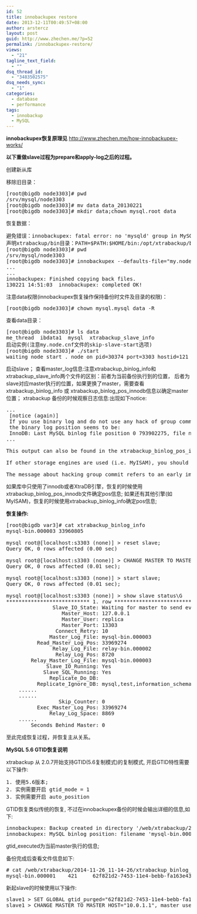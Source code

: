 ```yaml
---
id: 52
title: innobackupex restore
date: 2013-12-11T00:49:57+08:00
author: arstercz
layout: post
guid: http://www.zhechen.me/?p=52
permalink: /innobackupex-restore/
views:
  - "21"
tagline_text_field:
  - ""
dsq_thread_id:
  - "3483502575"
dsq_needs_sync:
  - "1"
categories:
  - database
  - performance
tags:
  - innobackup
  - MySQL
---
```

<b>innobackupex恢复原理见</b> <a href="http://www.zhechen.me/how-innobackupex-works/">http://www.zhechen.me/how-innobackupex-works/</a>

<b>以下重做slave过程为prepare和apply-log之后的过程。</b><br/>

创建新从库

移除旧目录：
<pre>
[root@bigdb node3303]# pwd
/srv/mysql/node3303
[root@bigdb node3303]# mv data data_20130221
[root@bigdb node3303]# mkdir data;chown mysql.root data
</pre>
<!--more-->
恢复数据：
<pre>
避免错误：innobackupex: fatal error: no 'mysqld' group in MySQL options
声明xtrabackup/bin目录：PATH=$PATH:$HOME/bin:/opt/xtrabackup/bin/
[root@bigdb node3303]# pwd
/srv/mysql/node3303
[root@bigdb node3303]# innobackupex --defaults-file="my.node.cnf" --copy-back /srv/mysql/mdx/var3/
...
...
innobackupex: Finished copying back files.
130221 14:51:03  innobackupex: completed OK!
</pre>
注意data权限(innobackupex恢复操作保持备份时文件及目录的权限)：
<pre>
[root@bigdb node3303]# chown mysql.mysql data -R
</pre>
查看data目录：
<pre>
[root@bigdb node3303]# ls data
me_thread  ibdata1  mysql  xtrabackup_slave_info
启动实例(注意my.node.cnf文件的skip-slave-start选项)
[root@bigdb node3303]# ./start
waiting node start . node on pid=30374 port=3303 hostid=121
</pre>
启动slave；
     查看master_log信息:注意xtrabackup_binlog_info和xtrabackup_slave_info两个文件的区别：前者为当前备份执行到的位置，  后者为slave对应master执行的位置，如果更换了master，需要查看xtrabackup_binlog_info 或 xtrabackup_binlog_pos_innodb信息以确定master位置；
xtrabackup 备份的时候观察日志信息:出现如下notice:
<pre>
...
 [notice (again)]
 If you use binary log and do not use any hack of group commit,
 the binary log position seems to be:
 InnoDB: Last MySQL binlog file position 0 793902275, file name ./mysql-bin.000025
...

This output can also be found in the xtrabackup_binlog_pos_innodb file, but it is only correct when no other than XtraDB or InnoDB are used as storage engines.

If other storage engines are used (i.e. MyISAM), you should use the xtrabackup_binlog_info file to retrieve the position.

The message about hacking group commit refers to an early implementation of emulated group commit in Percona Server.
</pre>
如果库中只使用了innodb或者XtraDB引擎，恢复的时候使用xtrabackup_binlog_pos_innodb文件确定pos信息;
如果还有其他引擎(如MyISAM)，恢复的时候使用xtrabackup_binlog_info确定pos信息;

<b>恢复操作:</b>
<pre>
[root@bigdb var3]# cat xtrabackup_binlog_info 
mysql-bin.000003 33960805

mysql root@[localhost:s3303 (none)] > reset slave;
Query OK, 0 rows affected (0.00 sec)

mysql root@[localhost:s3303 (none)] > CHANGE MASTER TO MASTER_LOG_FILE='mysql-bin.000003', MASTER_LOG_POS=33960805, MASTER_HOST='127.0.0.1', MASTER_PORT=13303, MASTER_USER='repl', MASTER_PASSWORD='xxxx', MASTER_CONNECT_RETRY=10;
Query OK, 0 rows affected (0.01 sec);

mysql root@[localhost:s3303 (none)] > start slave;
Query OK, 0 rows affected (0.01 sec);

mysql root@[localhost:s3303 (none)] > show slave status\G
*************************** 1. row ***************************
               Slave_IO_State: Waiting for master to send event
                  Master_Host: 127.0.0.1
                  Master_User: replica
                  Master_Port: 13303
                Connect_Retry: 10
              Master_Log_File: mysql-bin.000003
          Read_Master_Log_Pos: 33969274
               Relay_Log_File: relay-bin.000002
                Relay_Log_Pos: 8720
        Relay_Master_Log_File: mysql-bin.000003
             Slave_IO_Running: Yes
            Slave_SQL_Running: Yes
              Replicate_Do_DB: 
          Replicate_Ignore_DB: mysql,test,information_schema,performance_schema
    ......
    ......
                 Skip_Counter: 0
          Exec_Master_Log_Pos: 33969274
              Relay_Log_Space: 8869
    ......
        Seconds_Behind_Master: 0
</pre>

至此完成恢复过程，并恢复主从关系。

<strong>MySQL 5.6 GTID恢复说明</strong>

xtrabackup 从 2.0.7开始支持GTID(5.6复制模式)的复制模式, 开启GTID特性需要以下操作:
<pre>
1. 使用5.6版本;
2. 实例需要开启 gtid_mode = 1
3. 实例需要开启 auto_position
</pre>

GTID恢复类似传统的恢复, 不过在innobackupex备份的时候会输出详细的信息,如下:
<pre>
innobackupex: Backup created in directory '/web/xtrabackup/2014-11-26_11-14-26'
innobackupex: MySQL binlog position: filename 'mysql-bin.000001', position 421, gtid_executed 62f821d2-7453-11e4-bebb-fa163e43bfe5:1
</pre>
gtid_executed为当前master执行的信息;

备份完成后查看文件信息如下:
<pre>
# cat /web/xtrabackup/2014-11-26_11-14-26/xtrabackup_binlog_info 
mysql-bin.000001	421		62f821d2-7453-11e4-bebb-fa163e43bfe5:1
</pre>

新起slave的时候使用以下操作:
<pre>
slave1 > SET GLOBAL gtid_purged="62f821d2-7453-11e4-bebb-fa163e43bfe5:1";
slave1 > CHANGE MASTER TO MASTER_HOST="10.0.1.1", master_user="msandbox", master_password="msandbox", MASTER_AUTO_POSITION = 1;
</pre>